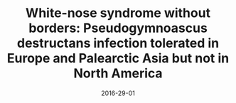 ---
title: "White-nose syndrome without borders: Pseudogymnoascus destructans infection tolerated in Europe and Palearctic Asia but not in North America"
collection: publications
permalink: /publications/2016-29-01-White-nose-syndrome-without-borders-Pseudogymnoascus-destructans-infection-tolerated-in-Europe-and-Palearctic-Asia-but-not-in-North-America
excerpt: 'We have reported White-nose syndrome in Asia and quantified fungal loads of bat wings using qPCR. Suprisingly loads we observed were higher than loads detected in American bats that have way way worse response to the infection.'
date: 2016-29-01
venue: 'Scientific Reports'
paperurl: 'http://doi.org/10.1038/srep19829'
citation: 'Zukal, J., Bandouchova, H., Brichta, J., Cmokova, A., Jaron, K.S., Kolarik, M., Kovacova, V., Kubátová, A., Nováková, A., Orlov, O. and Pikula, J., (2016). &quot;White-nose syndrome without borders: Pseudogymnoascus destructans infection tolerated in Europe and Palearctic Asia but not in North America.&quot; <i>Scientific reports</i>, 6.'
---